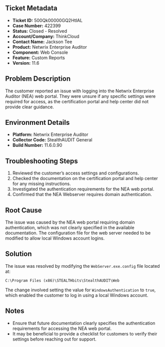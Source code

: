 ## Ticket Metadata
- **Ticket ID:** 500Qk00000GQ2HtIAL
- **Case Number:** 422399
- **Status:** Closed - Resolved
- **Account/Company:** ThinkCloud
- **Contact Name:** Jackson Tee
- **Product:** Netwrix Enterprise Auditor
- **Component:** Web Console
- **Feature:** Custom Reports
- **Version:** 11.6

## Problem Description
The customer reported an issue with logging into the Netwrix Enterprise Auditor (NEA) web portal. They were unsure if any specific settings were required for access, as the certification portal and help center did not provide clear guidance.

## Environment Details
- **Platform:** Netwrix Enterprise Auditor
- **Collector Code:** StealthAUDIT General
- **Build Number:** 11.6.0.90

## Troubleshooting Steps
1. Reviewed the customer’s access settings and configurations.
2. Checked the documentation on the certification portal and help center for any missing instructions.
3. Investigated the authentication requirements for the NEA web portal.
4. Confirmed that the NEA Webserver requires domain authentication.

## Root Cause
The issue was caused by the NEA web portal requiring domain authentication, which was not clearly specified in the available documentation. The configuration file for the web server needed to be modified to allow local Windows account logins.

## Solution
The issue was resolved by modifying the `WebServer.exe.config` file located at:
```
C:\Program Files (x86)\STEALTHbits\StealthAUDIT\Web
```
The change involved setting the value for `WindowsAuthentication` to `true`, which enabled the customer to log in using a local Windows account.

## Notes
- Ensure that future documentation clearly specifies the authentication requirements for accessing the NEA web portal.
- It may be beneficial to provide a checklist for customers to verify their settings before reaching out for support.